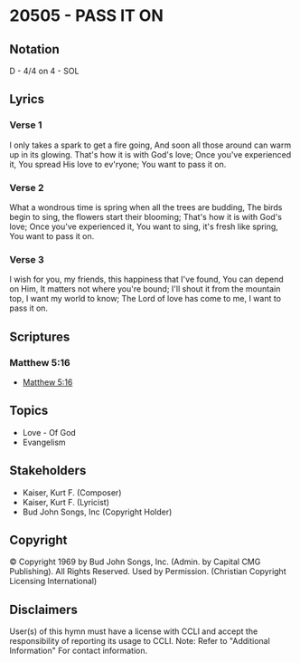 # 20505 - PASS IT ON

## Notation

D - 4/4 on 4 - SOL

## Lyrics

### Verse 1

I only takes a spark to get a fire going, And soon all those around can warm up in its glowing. That's how it is with God's love; Once you've experienced it, You spread His love to ev'ryone; You want to pass it on.

### Verse 2

What a wondrous time is spring when all the trees are budding, The birds begin to sing, the flowers start their blooming; That's how it is with God's love; Once you've experienced it, You want to sing, it's fresh like spring, You want to pass it on.

### Verse 3

I wish for you, my friends, this happiness that I've found, You can depend on Him, It matters not where you're bound; I'll shout it from the mountain top, I want my world to know; The Lord of love has come to me, I want to pass it on.


## Scriptures

### Matthew 5:16

- [Matthew 5:16](https://www.biblegateway.com/passage/?search=Matthew%205%3A16)


## Topics

- Love - Of God
- Evangelism

## Stakeholders

- Kaiser, Kurt F. (Composer)
- Kaiser, Kurt F. (Lyricist)
- Bud John Songs, Inc (Copyright Holder)

## Copyright

© Copyright 1969 by Bud John Songs, Inc. (Admin. by Capital CMG Publishing). All Rights Reserved. Used by Permission.
(Christian Copyright Licensing International)

## Disclaimers

User(s) of this hymn must have a license with CCLI and accept the responsibility of reporting its usage to CCLI.
Note: Refer to "Additional Information" For contact information.


